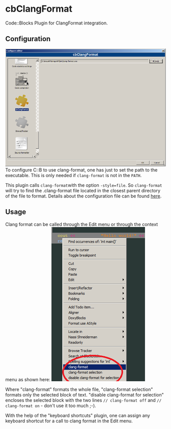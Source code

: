 # cbClangFormat
Code::Blocks Plugin for ClangFormat integration.

## Configuration
![alt text](https://github.com/danselmi/cbClangFormat/raw/master/images/ConfigScreen.png "Configuration dialog")
To configure C::B to use clang-format, one has just to set the path to the executable.
This is only needed if `clang-format` is not in the `PATH`.

This plugin calls `clang-format`with the option `-style=file`. So `clang-format` will try to find the .clang-format
file located in the closest parent directory of the file to format.
Details about the configuration file can be found [here](https://clang.llvm.org/docs/ClangFormatStyleOptions.html).

## Usage
Clang format can be called through the Edit menu or through the context menu as shown here:
![alt text](https://github.com/danselmi/cbClangFormat/raw/master/images/ContextMenu.png "Context Menu")

Where "clang-format" formats the whole file, "clang-format selection" formats only the selected block of text.
"disable clang-format for selection" encloses the selected block with the two lines `// clang-format off` and `// clang-format on` - don't use it too much ;-).

With the help of the "keyboard shortcuts" plugin, one can assign any keyboard shortcut for a call to clang format in the Edit menu.
